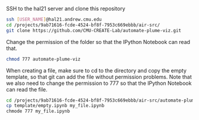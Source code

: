 SSH to the hal21 server and clone this repository
```sh
ssh [USER_NAME]@hal21.andrew.cmu.edu
cd /projects/9ab71616-fcde-4524-bf8f-7953c669ebbb/air-src/
git clone https://github.com/CMU-CREATE-Lab/automate-plume-viz.git
```
Change the permission of the folder so that the IPython Notebook can read that.
```sh
chmod 777 automate-plume-viz
```
When creating a file, make sure to cd to the directory and copy the empty template, so that git can add the file without permission problems. Note that we also need to change the permission to 777 so that the IPython Notebook can read the file.
```sh
cd /projects/9ab71616-fcde-4524-bf8f-7953c669ebbb/air-src/automate-plume-viz
cp template/empty.ipynb my_file.ipynb
chmode 777 my_file.ipynb
```
